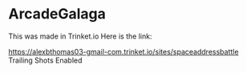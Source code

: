 # ArcadeGalaga
This was made in Trinket.io
Here is the link:

https://alexbthomas03-gmail-com.trinket.io/sites/spaceaddressbattle
Trailing Shots Enabled
